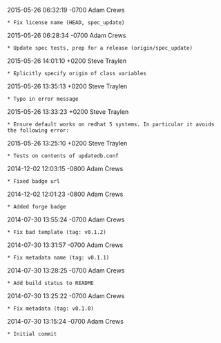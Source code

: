 2015-05-26 06:32:19 -0700 Adam Crews 

	* Fix license name (HEAD, spec_update)

2015-05-26 06:28:34 -0700 Adam Crews 

	* Update spec tests, prep for a release (origin/spec_update)

2015-05-26 14:01:10 +0200 Steve Traylen 

	* Eplicitly specify origin of class variables

2015-05-26 13:35:13 +0200 Steve Traylen 

	* Typo in error message

2015-05-26 13:33:23 +0200 Steve Traylen 

	* Ensure default works on redhat 5 systems. In particular it avoids the following error:

2015-05-26 13:25:10 +0200 Steve Traylen 

	* Tests on contents of updatedb.conf

2014-12-02 12:03:15 -0800 Adam Crews 

	* Fixed badge url

2014-12-02 12:01:23 -0800 Adam Crews 

	* Added forge badge

2014-07-30 13:55:24 -0700 Adam Crews 

	* Fix bad template (tag: v0.1.2)

2014-07-30 13:31:57 -0700 Adam Crews 

	* Fix metadata name (tag: v0.1.1)

2014-07-30 13:28:25 -0700 Adam Crews 

	* Add build status to README

2014-07-30 13:25:22 -0700 Adam Crews 

	* Fix metadata (tag: v0.1.0)

2014-07-30 13:15:24 -0700 Adam Crews 

	* Initial commit

